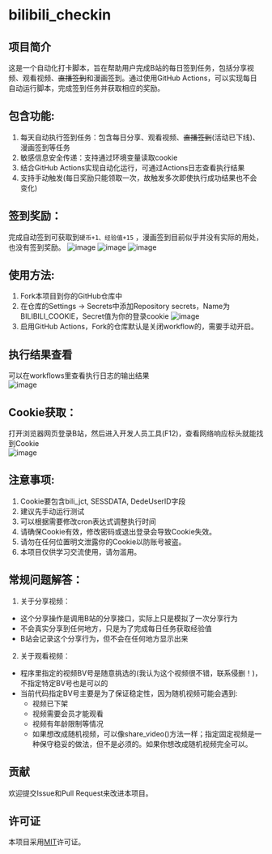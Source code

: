 # bilibili_checkin

## 项目简介
这是一个自动化打卡脚本，旨在帮助用户完成B站的每日签到任务，包括分享视频、观看视频、~~直播签到~~和漫画签到。通过使用GitHub Actions，可以实现每日自动运行脚本，完成签到任务并获取相应的奖励。  

## 包含功能:
1. 每天自动执行签到任务：包含每日分享、观看视频、~~直播签到~~(活动已下线)、漫画签到等任务  
2. 敏感信息安全传递：支持通过环境变量读取cookie  
3. 结合GitHub Actions实现自动化运行，可通过Actions日志查看执行结果   
4. 支持手动触发(每日奖励只能领取一次，故触发多次即使执行成功结果也不会变化)

## 签到奖励：
完成自动签到可获取到`硬币+1、经验值+15`  ，漫画签到目前似乎并没有实际的用处，也没有签到奖励。
![image](https://github.com/user-attachments/assets/32db5f6a-e023-4335-b458-c91b6504574c)
![image](https://github.com/user-attachments/assets/6136def4-ad03-4ab9-a959-c55737fb0c68)
![image](https://github.com/user-attachments/assets/23d8a98b-4143-4fb0-8ae9-47f42bf3a82d)

## 使用方法:  
1. Fork本项目到你的GitHub仓库中   
2. 在仓库的Settings -> Secrets中添加Repository secrets，Name为BILIBILI_COOKIE，Secret值为你的登录cookie
  ![image](https://github.com/user-attachments/assets/49f54e56-67d5-4749-b8f6-4cd5105a1684)
3. 启用GitHub Actions，Fork的仓库默认是关闭workflow的，需要手动开启。   

## 执行结果查看  
可以在workflows里查看执行日志的输出结果   
![image](https://github.com/user-attachments/assets/8fd0839b-5a62-46d0-9ad5-b10dd3f99b32)


## Cookie获取：  
打开浏览器网页登录B站，然后进入开发人员工具(F12)，查看网络响应标头就能找到Cookie  
![image](https://github.com/user-attachments/assets/269747ab-a1ed-473b-964d-8a25a3bf7382)



## 注意事项:  
1. Cookie要包含bili_jct, SESSDATA, DedeUserID字段  
2. 建议先手动运行测试  
3. 可以根据需要修改cron表达式调整执行时间  
4. 请确保Cookie有效，修改密码或退出登录会导致Cookie失效。  
5. 请勿在任何位置明文泄露你的Cookie以防账号被盗。  
6. 本项目仅供学习交流使用，请勿滥用。  


## 常规问题解答：  
1. 关于分享视频：  
- 这个分享操作是调用B站的分享接口，实际上只是模拟了一次分享行为  
- 不会真实分享到任何地方，只是为了完成每日任务获取经验值  
- B站会记录这个分享行为，但不会在任何地方显示出来  

2. 关于观看视频：  
- 程序里指定的视频BV号是随意挑选的(我认为这个视频很不错，联系侵删！)，不指定特定BV号也是可以的  
- 当前代码指定BV号主要是为了保证稳定性，因为随机视频可能会遇到:  
  - 视频已下架  
  - 视频需要会员才能观看   
  - 视频有年龄限制等情况  
  - 如果想改成随机视频，可以像share_video()方法一样；指定固定视频是一种保守稳妥的做法，但不是必须的。如果你想改成随机视频完全可以。  


## 贡献
欢迎提交Issue和Pull Request来改进本项目。  

## 许可证
本项目采用[MIT](./LICENSE)许可证。  
